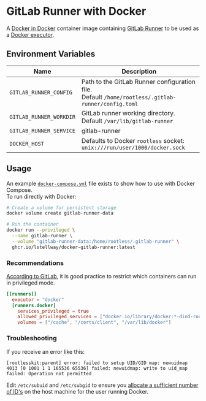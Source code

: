# GitLab Runner with Docker

A [Docker in Docker](https://www.docker.com/blog/docker-can-now-run-within-docker/) container image containing [GitLab Runner](https://docs.gitlab.com/runner/) to be used as a [Docker executor](https://docs.gitlab.com/runner/executors/docker.html). 

## Environment Variables

| Name                    | Description                                                                                            |
| ---                     | ---                                                                                                    |
| `GITLAB_RUNNER_CONFIG`  | Path to the GitLab Runner configuration file.<br />Default `/home/rootless/.gitlab-runner/config.toml` |
| `GITLAB_RUNNER_WORKDIR` | GitLab runner working directory.<br />Default `/var/lib/gitlab-runner`                                 |
| `GITLAB_RUNNER_SERVICE` | gitlab-runner                                                                                          |
| `DOCKER_HOST`           | Defaults to Docker `rootless` socket:<br />`unix:///run/user/1000/docker.sock`                         |

## Usage

An example [`docker-compose.yml`](./docker-compose.yml) file exists to show how to use with Docker Compose.<br />
To run directly with Docker:

```sh
# Create a volume for persistent storage
docker volume create gitlab-runner-data

# Run the container
docker run --privileged \
  --name gitlab-runner \
  --volume "gitlab-runner-data:/home/rootless/.gitlab-runner" \
  ghcr.io/lstellway/docker-gitlab-runner:latest
```

### Recommendations

[According to GitLab](https://gitlab.com/gitlab-org/gitlab-runner/-/blob/main/docs/executors/docker.md#use-rootless-docker-in-docker-with-restricted-privileged-mode), it is good practice to restrict which containers can run in privileged mode.

```toml
[[runners]]
  executor = "docker"
  [runners.docker]
    services_privileged = true
    allowed_privileged_services = ["docker.io/library/docker:*-dind-rootless", "docker.io/library/docker:dind-rootless", "docker:*-dind-rootless", "docker:dind-rootless"]
    volumes = ["/cache", "/certs/client", "/var/lib/docker"]
```

### Troubleshooting

If you receive an error like this:

```
[rootlesskit:parent] error: failed to setup UID/GID map: newuidmap 4013 [0 1001 1 1 165536 65536] failed: newuidmap: write to uid_map failed: Operation not permitted
```

Edit `/etc/subuid` and `/etc/subgid` to ensure you [allocate a sufficient number of ID's](https://discuss.linuxcontainers.org/t/unable-to-run-rootless-docker-podman-under-a-rootless-lxd-container/15276/4) on the host machine for the user running Docker.


